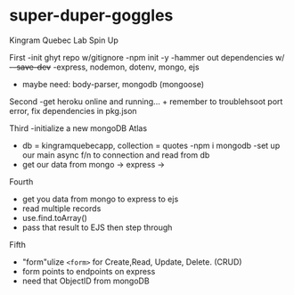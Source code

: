 # super-duper-goggles
Kingram Quebec Lab Spin Up

First
-init ghyt repo w/gitignore
-npm init -y
-hammer out dependencies w/ <strike>--save-dev</strike>
-express, nodemon, dotenv, mongo, ejs
- maybe need: body-parser, mongodb (mongoose)

Second
-get heroku online and running... + remember to troublehsoot port error, fix dependencies in pkg.json

Third
-initialize a new  mongoDB Atlas
- db = kingramquebecapp, collection = quotes
-npm i mongodb
-set up our main async f/n to connection and read from db
- get our data from mongo -> express ->

Fourth
- get you data from mongo to express to ejs
- read multiple records
- use.find.toArray()
- pass that result to EJS then step through

Fifth
- "form"ulize `<form>` for Create,Read, Update, Delete. (CRUD)
-  form points to endpoints on express
- need that ObjectID from mongoDB


